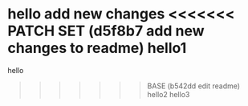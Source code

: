 hello
add new changes
<<<<<<< PATCH SET (d5f8b7 add new changes to readme)
hello1
=======
hello
>>>>>>> BASE      (b542dd edit readme)
hello2
hello3
